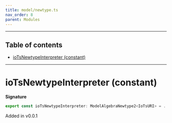 ```yaml
---
title: model/newtype.ts
nav_order: 8
parent: Modules
---
```


---

<h2 class="text-delta">Table of contents</h2>

- [ioTsNewtypeInterpreter (constant)](#iotsnewtypeinterpreter-constant)

---

# ioTsNewtypeInterpreter (constant)

**Signature**

```ts
export const ioTsNewtypeInterpreter: ModelAlgebraNewtype2<IoTsURI> = ...
```

Added in v0.0.1

